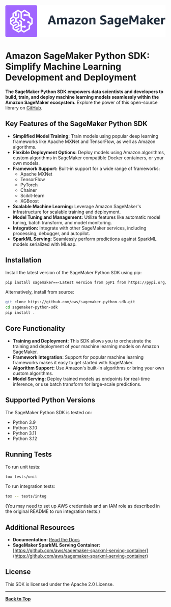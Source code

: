 <!-- Banner Image -->
<img src="https://github.com/aws/sagemaker-python-sdk/raw/master/branding/icon/sagemaker-banner.png" alt="SageMaker" height="100">

# Amazon SageMaker Python SDK: Simplify Machine Learning Development and Deployment

**The SageMaker Python SDK empowers data scientists and developers to build, train, and deploy machine learning models seamlessly within the Amazon SageMaker ecosystem.**  Explore the power of this open-source library on [GitHub](https://github.com/aws/sagemaker-python-sdk).

## Key Features of the SageMaker Python SDK

*   **Simplified Model Training:** Train models using popular deep learning frameworks like Apache MXNet and TensorFlow, as well as Amazon algorithms.
*   **Flexible Deployment Options:** Deploy models using Amazon algorithms, custom algorithms in SageMaker compatible Docker containers, or your own models.
*   **Framework Support:** Built-in support for a wide range of frameworks:
    *   Apache MXNet
    *   TensorFlow
    *   PyTorch
    *   Chainer
    *   Scikit-learn
    *   XGBoost
*   **Scalable Machine Learning:** Leverage Amazon SageMaker's infrastructure for scalable training and deployment.
*   **Model Tuning and Management:** Utilize features like automatic model tuning, batch transform, and model monitoring.
*   **Integration:** Integrate with other SageMaker services, including processing, debugger, and autopilot.
*   **SparkML Serving:** Seamlessly perform predictions against SparkML models serialized with MLeap.

## Installation

Install the latest version of the SageMaker Python SDK using pip:

```bash
pip install sagemaker==<Latest version from pyPI from https://pypi.org/project/sagemaker/>
```

Alternatively, install from source:

```bash
git clone https://github.com/aws/sagemaker-python-sdk.git
cd sagemaker-python-sdk
pip install .
```

## Core Functionality

*   **Training and Deployment:** This SDK allows you to orchestrate the training and deployment of your machine learning models on Amazon SageMaker.
*   **Framework Integration:** Support for popular machine learning frameworks makes it easy to get started with SageMaker.
*   **Algorithm Support:** Use Amazon's built-in algorithms or bring your own custom algorithms.
*   **Model Serving:** Deploy trained models as endpoints for real-time inference, or use batch transform for large-scale predictions.

## Supported Python Versions

The SageMaker Python SDK is tested on:

*   Python 3.9
*   Python 3.10
*   Python 3.11
*   Python 3.12

## Running Tests

To run unit tests:

```bash
tox tests/unit
```

To run integration tests:

```bash
tox -- tests/integ
```

(You may need to set up AWS credentials and an IAM role as described in the original README to run integration tests.)

## Additional Resources

*   **Documentation:** [Read the Docs](https://sagemaker.readthedocs.io/)
*   **SageMaker SparkML Serving Container:** [https://github.com/aws/sagemaker-sparkml-serving-container](https://github.com/aws/sagemaker-sparkml-serving-container)

## License

This SDK is licensed under the Apache 2.0 License.

---

**[Back to Top](#)**